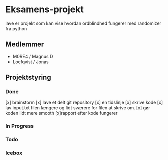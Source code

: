 # Eksamens-projekt
lave er projekt som kan vise hvordan ordblindhed fungerer med randomizer fra python

## Medlemmer
- M0RE4 / Magnus D
- Loefqvist / Jonas 

## Projektstyring

### Done
[x] brainstorm
[x] lave et delt git repository
[x] en tidslinje
[x] skrive kode
[x] lav input.txt filen længere og lidt sværere for filen at skrive om.
[x] gør koden lidt mere smooth
[x]rapport efter kode fungerer

### In Progress

### Todo

### Icebox